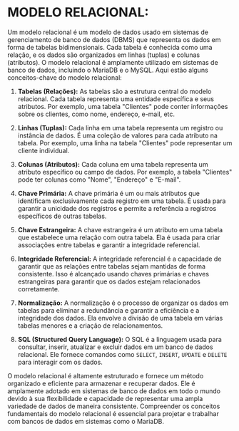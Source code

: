 # MODELO RELACIONAL:
Um modelo relacional é um modelo de dados usado em sistemas de gerenciamento de banco de dados (DBMS) que representa os dados em forma de tabelas bidimensionais. Cada tabela é conhecida como uma relação, e os dados são organizados em linhas (tuplas) e colunas (atributos). O modelo relacional é amplamente utilizado em sistemas de banco de dados, incluindo o MariaDB e o MySQL. Aqui estão alguns conceitos-chave do modelo relacional:

1. **Tabelas (Relações):** As tabelas são a estrutura central do modelo relacional. Cada tabela representa uma entidade específica e seus atributos. Por exemplo, uma tabela "Clientes" pode conter informações sobre os clientes, como nome, endereço, e-mail, etc.

2. **Linhas (Tuplas):** Cada linha em uma tabela representa um registro ou instância de dados. É uma coleção de valores para cada atributo na tabela. Por exemplo, uma linha na tabela "Clientes" pode representar um cliente individual.

3. **Colunas (Atributos):** Cada coluna em uma tabela representa um atributo específico ou campo de dados. Por exemplo, a tabela "Clientes" pode ter colunas como "Nome", "Endereço" e "E-mail".

4. **Chave Primária:** A chave primária é um ou mais atributos que identificam exclusivamente cada registro em uma tabela. É usada para garantir a unicidade dos registros e permite a referência a registros específicos de outras tabelas.

5. **Chave Estrangeira:** A chave estrangeira é um atributo em uma tabela que estabelece uma relação com outra tabela. Ela é usada para criar associações entre tabelas e garantir a integridade referencial.

6. **Integridade Referencial:** A integridade referencial é a capacidade de garantir que as relações entre tabelas sejam mantidas de forma consistente. Isso é alcançado usando chaves primárias e chaves estrangeiras para garantir que os dados estejam relacionados corretamente.

7. **Normalização:** A normalização é o processo de organizar os dados em tabelas para eliminar a redundância e garantir a eficiência e a integridade dos dados. Ela envolve a divisão de uma tabela em várias tabelas menores e a criação de relacionamentos.

8. **SQL (Structured Query Language):** O SQL é a linguagem usada para consultar, inserir, atualizar e excluir dados em um banco de dados relacional. Ele fornece comandos como `SELECT`, `INSERT`, `UPDATE` e `DELETE` para interagir com os dados.

O modelo relacional é altamente estruturado e fornece um método organizado e eficiente para armazenar e recuperar dados. Ele é amplamente adotado em sistemas de banco de dados em todo o mundo devido à sua flexibilidade e capacidade de representar uma ampla variedade de dados de maneira consistente. Compreender os conceitos fundamentais do modelo relacional é essencial para projetar e trabalhar com bancos de dados em sistemas como o MariaDB.
